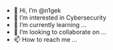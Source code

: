- 👋 Hi, I’m @n1gek
- 👀 I’m interested in Cybersecurity      
- 🌱 I’m currently learning ...
- 💞️ I’m looking to collaborate on ...
- 📫 How to reach me ...

<!---
n1gek/n1gek is a ✨ special ✨ repository because its `README.md` (this file) appears on your GitHub profile.
You can click the Preview link to take a look at your changes.
--->
